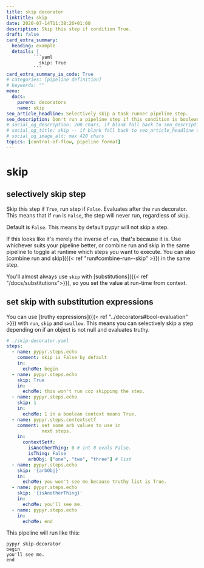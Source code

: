 ```yaml
---
title: skip decorator
linktitle: skip
date: 2020-07-14T11:38:26+01:00
description: Skip this step if condition True.
draft: false
card_extra_summary:
  heading: example
  details: |
          ```yaml
            skip: True
          ```
card_extra_summary_is_code: True
# categories: [pipeline definition]
# keywords: ""
menu:
  docs:
    parent: decorators
    name: skip
seo_article_headline: Selectively skip a task-runner pipeline step.
seo_description: Don't run a pipeline step if this condition is boolean True. Control which steps in your pipeline execute.
# social_og_description: 200 chars, if blank fall back to seo_description then description
# social_og_title: skip -- if blank fall back to seo_article_headline > .Title. Max 70 chars
# social_og_image_alt: max 420 chars
topics: [control-of-flow, pipeline format]
---
```

# skip
## selectively skip step
Skip this step if `True`, run step if `False`. Evaluates after the `run` 
decorator. This means that if `run` is `False`, the step will never run, 
regardless of `skip`.

Default is `False`. This means by default pypyr will not skip a step.

If this looks like it's merely the inverse of `run`, that's because it is. Use 
whichever suits your pipeline better, or combine run and skip in the same 
pipeline to toggle at runtime which steps you want to execute. You can also
[combine run and skip]({{< ref "run#combine-run--skip" >}}) in the same step.

You'll almost always use `skip` with 
[substitutions]({{< ref "/docs/substitutions">}}), so you set the value at 
run-time from context.

## set skip with substitution expressions
You can use [truthy expressions]({{< ref "../decorators#bool-evaluation" >}}) 
with `run`, `skip` and `swallow`. This means you can selectively skip a step
depending on if an object is not null and evaluates truthy.

```yaml
# ./skip-decorator.yaml
steps:
  - name: pypyr.steps.echo
    comment: skip is False by default
    in:
      echoMe: begin
  - name: pypyr.steps.echo
    skip: True
    in:
      echoMe: this won't run coz skipping the step.
  - name: pypyr.steps.echo
    skip: 1
    in:
      echoMe: 1 in a boolean context means True.
  - name: pypyr.steps.contextsetf
    comment: set some arb values to use in 
             next steps.
    in:
      contextSetf:
        isAnotherThing: 0 # int 0 evals False.
        isThing: False
        arbObj: ["one", "two", "three"] # list
  - name: pypyr.steps.echo
    skip: '{arbObj}'
    in:
      echoMe: you won't see me because truthy list is True.
  - name: pypyr.steps.echo
    skip: '{isAnotherThing}'
    in:
      echoMe: you'll see me.
  - name: pypyr.steps.echo
    in:
      echoMe: end
```

This pipeline will run like this:
```text
pypyr skip-decorator
begin
you'll see me.
end
```